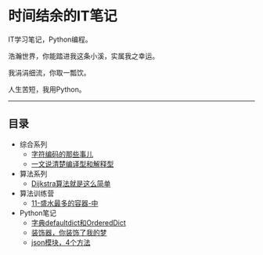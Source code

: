 # 时间结余的IT笔记

IT学习笔记，Python编程。

浩瀚世界，你能踏进我这条小溪，实属我之幸运。

我涓涓细流，你取一瓢饮。

人生苦短，我用Python。

---

## 目录

- 综合系列
  - [字符编码的那些事儿](综合系列/字符编码的那些事儿.md)
  - [一文说清楚编译型和解释型](综合系列/一文说清楚编译型和解释型.md)
- 算法系列
  - [Dijkstra算法就是这么简单](算法系列/Dijkstra算法就是这么简单.md)
- 算法训练营
  - [11-盛水最多的容器-中](算法训练营/神奇的双指针/11-盛水最多的容器-中.md)
- Python笔记
  - [字典defaultdict和OrderedDict](Python/字典defaultdict和OrderedDict的使用.md)
  - [装饰器，你装饰了我的梦](Python/装饰器，你装饰了我的梦.md)
  - [json模块，4个方法](Python/json模块，4个方法.md)

